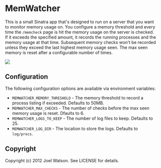 # MemWatcher

This is a small Sinatra app that's designed to run on a server that you want
to monitor memory usage on. You configure a memory threshold and every time
the `/memcheck` page is hit the memory usage on the server is checked. If it
exceeds the specified amount, it records the running processes and the memory
usage at that time. Subsequent memory checks won't be recorded unless they
exceed the last highest memory usage seen. The max seen memory is reset after
a configurable number of times.

![](https://img.skitch.com/20120904-ei2851g3ij73e7mqp7m95q8f8s.jpg)

## Configuration

The following configuration options are available via environment variables:

* `MEMWATCHER_MEMORY_THRESHOLD` - The memory threshold to record a process
  listing if exceeded. Defaults to 50MB.
* `MEMWATCHER_MAX_CHECKS` - The number of checks before the max seen memory
  usage is reset. Dfaults to 6.
* `MEMWATCHER_LOGS_TO_KEEP` - The number of log files to keep. Defaults to 25.
* `MEMWATCHER_LOG_DIR` - The location to store the logs. Defaults to `log/procs`.

## Copyright

Copyright (c) 2012 Joel Watson. See LICENSE for details.
